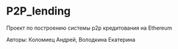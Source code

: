 # P2P_lending
Проект по построению системы p2p кредитования на Ethereum

Авторы: Коломиец Андрей, Володкина Екатерина
